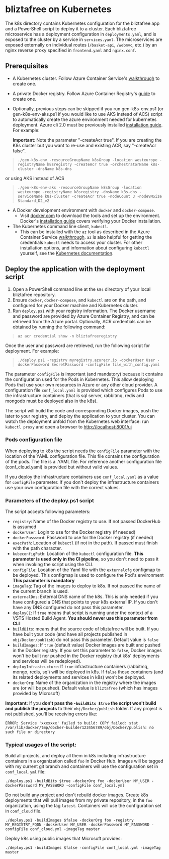 # bliztafree on Kubernetes
The k8s directory contains Kubernetes configuration for the bliztafree app and a PowerShell script to deploy it to a cluster. Each bliztafree microservice has a deployment configuration in `deployments.yaml`, and is exposed to the cluster by a service in `services.yaml`. The microservices are exposed externally on individual routes (`/basket-api`, `/webmvc`, etc.) by an nginx reverse proxy specified in `frontend.yaml` and `nginx.conf`.

## Prerequisites
* A Kubernetes cluster. Follow Azure Container Service's [walkthrough](https://docs.microsoft.com/en-us/azure/container-service/container-service-kubernetes-walkthrough) to create one. 
* A private Docker registry. Follow Azure Container Registry's [guide](https://docs.microsoft.com/en-us/azure/container-registry/container-registry-get-started-portal) to create one.
* Optionally, previous steps can be skipped if you run gen-k8s-env.ps1 (or gen-k8s-env-aks.ps1 if you would like to use AKS instead of ACS) script to automatically create the azure environment needed for kubernetes deployment. Azure cli 2.0 must be previously installed [installation guide](https://docs.microsoft.com/en-us/cli/azure/install-azure-cli). For example:

    **Important**: Note the parameter "-createAcr true". If you are creating the K8s cluster but you want to re-use and existing ACR, say "-createAcr false".

>```
>./gen-k8s-env -resourceGroupName k8sGroup -location westeurope -registryName k8sregistry -createAcr true -orchestratorName k8s-cluster -dnsName k8s-dns
>```
or using AKS instead of ACS
>```
>./gen-k8s-env-aks -resourceGroupName k8sGroup -location westeurope -registryName k8sregistry -dnsName k8s-dns -serviceName k8s-cluster -createAcr true -nodeCount 3 -nodeVMSize Standard_D2_v2
>```

* A Docker development environment with `docker` and `docker-compose`.
    * Visit [docker.com](https://docker.com) to download the tools and set up the environment. Docker's [installation guide](https://docs.docker.com/engine/getstarted/step_one/#step-3-verify-your-installation) covers verifying your Docker installation.
*  The Kubernetes command line client, `kubectl`.
    * This can be installed with the `az` tool as described in the Azure Container Service [walkthrough](https://docs.microsoft.com/en-us/azure/container-service/container-service-kubernetes-walkthrough). `az` is also helpful for getting the credentials `kubectl` needs to access your cluster. For other installation options, and information about configuring `kubectl` yourself, see the [Kubernetes documentation](https://kubernetes.io/docs/tasks/kubectl/install/).

## Deploy the application with the deployment script
1. Open a PowerShell command line at the `k8s` directory of your local bliztafree repository.
1. Ensure `docker`, `docker-compose`, and `kubectl` are on the path, and configured for your Docker machine and Kubernetes cluster.
1. Run `deploy.ps1` with your registry information. The Docker username and password are provided by Azure Container Registry, and can be retrieved from the Azure portal. Optionally, ACR credentials can be obtained by running the following command:

>```
>az acr credential show -n bliztafreeregistry
>```

Once the user and password are retrieved, run the following script for deployment. For example:

>```
>./deploy.ps1 -registry myregistry.azurecr.io -dockerUser User -dockerPassword SecretPassword -configFile file_with_config.yaml
>```

The parameter `configFile` is important (and mandatory) because it contains the configuration used for the Pods in Kubernetes. This allow deploying Pods that use your own resources in Azure or any other cloud provider. A configuration file `conf_local.yaml` is provided which configures Pods to use the infrastructure containers (that is sql server, rabbitmq, redis and mongodb must be deployed also in the k8s).

The script will build the code and corresponding Docker images, push the later to your registry, and deploy the application to your cluster. You can watch the deployment unfold from the Kubernetes web interface: run `kubectl proxy` and open a browser to [http://localhost:8001/ui](http://localhost:8001/ui)

### Pods configuration file

When deploying to k8s the script needs the `configFile` parameter with the location of the YAML configuration file. This file contains the configuration of the pods. The file is a .YAML file. For reference another configuration file (conf_cloud.yaml) is provided but without valid values.

If you deploy the infrastructure containers use `conf_local.yaml` as a value for `configFile` parameter. If you don't deploy the infrastructure containers use your own configuration file with the correct values.

### Parameters of the deploy.ps1 script

The script accepts following parameters:

+ `registry`: Name of the Docker registry to use. If not passed DockerHub is assumed
+ `dockerUser`: Login to use for the Docker registry (if needed)
+ `dockerPassword`: Password to use for the Docker registry (if needed)
+ `execPath`: Location of `kubectl` (if not in the path). If passed must finish with the path character.
+ `kubeconfigPath`: Location of the `kubectl` configuration file. **This parameter is used only in the CI pipeline**, so you don't need to pass it when invoking the script using the CLI.
+ `configFile`: Location of the Yaml file with the `externalcfg` configmap to be deployed. This configmap is used to configure the Pod's environment **This parameter is mandatory**
+ `imageTag`: Tag of the images to deploy to k8s. If not passed the name of the current branch is used.
+ `externalDns`: External DNS name of the k8s. This is only needed if you have configured a DNS that points to your k8s external IP. If you don't have any DNS configured do not pass this parameter.
+ `deployCI`: If `true` means that script is running under the context of a VSTS Hosted Build Agent. **You should never use this parameter from CLI**
+ `buildBits`: means that the source code of bliztafree will be built. If you have built your code (and have all projects published in `obj/Docker/publish`) do not pass this parameter. Default value is `false`
+ `buildImages`: If `true` (default value) Docker images are built and pushed in the Docker registry. If you set this parameter to `false`, Docker images won't be built nor pushed in the Docker registry (but k8s' deployments and services will be redeployed).
+ `deployInfrastructure`: If `true` infrastructure containers (rabbitmq, mongo, redis, sql) will be deployed in k8s. If `false` those containers (and its related deployments and services in k8s) won't be deployed.
+ `dockerOrg`: Name of the organization in the registry where the images are (or will be pushed). Default value is `bliztafree` (which has images provided by Microsoft)

**Important:** If you **don't pass the `-buildBits $true` the script won't build and publish the projects** to their `obj/Docker/publish` folder. If any project is not published, you'll be receiving errors like:

```
ERROR: Service 'xxxxxxx' failed to build: COPY failed: stat /var/lib/docker/tmp/docker-builder123456789/obj/Docker/publish: no such file or directory
```

### Typical usages of the script:

Build all projects, and deploy all them in k8s including infrastructure containers in a organization called `foo` in Docker Hub. Images will be tagged with my current git branch and containers will use the configuration set in `conf_local.yml` file:

```
./deploy.ps1 -buildBits $true -dockerOrg foo -dockerUser MY_USER -dockerPassword MY_PASSWORD -configFile conf_local.yml
```

Do not build any project and don't rebuild docker images. Create k8s deployments that will pull images from my private repository, in the `foo` organization, using the tag `latest`. Containers will use the configuration set in `conf_cloud` file.

```
./deploy.ps1 -buildImages $false -dockerOrg foo -registry MY_REGISTRY_FQDN -dockerUser MY_USER -dockerPassword MY_PASSWORD -configFile conf_cloud.yml -imageTag master
```

Deploy k8s using public images that Microsoft provides:

```
./deploy.ps1 -buildImages $false -configFile conf_local.yml -imageTag master
```
